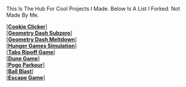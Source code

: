 This Is The Hub For Cool Projects I Made. Below Is A List I Forked. Not Made By Me.                                                                          
                                                
[[**Cookie Clicker**]](/cookieclicker)                                        
[[**Geometry Dash Subzero**]](/Geometry-Dash-Subzero)                                    
[[**Geometry Dash Meltdown**]](/Geometry-Dash-Meltdown)                                 
[[**Hunger Games Simulation**]](/HungerGames)                                  
[[**Tabs Ripoff Game**]](/Tabs-Ripoff)                                                                     
[[**Dune Game**]](/dune-game)                                                                        
[[**Pogo Parkour**]](/Pogo-Parkour)                                    
[[**Ball Blast**]](/Ball-Blast)                                    
[[**Escape Game**]](/Escape-Game)                                              
